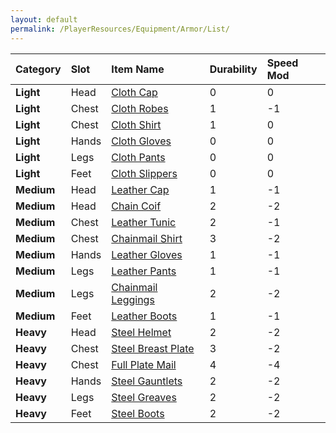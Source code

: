 ```yaml
---
layout: default
permalink: /PlayerResources/Equipment/Armor/List/
---
```


| Category   | Slot  | Item Name                                                                 | Durability | Speed Mod |
| :--------- | :---- | :------------------------------------------------------------------------ | :--------- | :-------- |
| **Light**  | Head  | [Cloth Cap]({{site.baseurl}}/PlayerResources/Equipment/Armor/ClothCap/)                   | 0          | 0         |
| **Light**  | Chest | [Cloth Robes]({{site.baseurl}}/PlayerResources/Equipment/Armor/ClothRobes/)               | 1          | -1        |
| **Light**  | Chest | [Cloth Shirt]({{site.baseurl}}/PlayerResources/Equipment/Armor/ClothShirt/)               | 1          | 0         |
| **Light**  | Hands | [Cloth Gloves]({{site.baseurl}}/PlayerResources/Equipment/Armor/ClothGloves/)             | 0          | 0         |
| **Light**  | Legs  | [Cloth Pants]({{site.baseurl}}/PlayerResources/Equipment/Armor/ClothPants/)               | 0          | 0         |
| **Light**  | Feet  | [Cloth Slippers]({{site.baseurl}}/PlayerResources/Equipment/Armor/ClothSlippers/)         | 0          | 0         |
| **Medium** | Head  | [Leather Cap]({{site.baseurl}}/PlayerResources/Equipment/Armor/LeatherCap/)               | 1          | -1        |
| **Medium** | Head  | [Chain Coif]({{site.baseurl}}/PlayerResources/Equipment/Armor/ChainCoif/)                 | 2          | -2        |
| **Medium** | Chest | [Leather Tunic]({{site.baseurl}}/PlayerResources/Equipment/Armor/LeatherTunic/)           | 2          | -1        |
| **Medium** | Chest | [Chainmail Shirt]({{site.baseurl}}/PlayerResources/Equipment/Armor/ChainmailShirt/)       | 3          | -2        |
| **Medium** | Hands | [Leather Gloves]({{site.baseurl}}/PlayerResources/Equipment/Armor/LeatherGloves/)         | 1          | -1        |
| **Medium** | Legs  | [Leather Pants]({{site.baseurl}}/PlayerResources/Equipment/Armor/LeatherPants/)           | 1          | -1        |
| **Medium** | Legs  | [Chainmail Leggings]({{site.baseurl}}/PlayerResources/Equipment/Armor/ChainmailLeggings/) | 2          | -2        |
| **Medium** | Feet  | [Leather Boots]({{site.baseurl}}/PlayerResources/Equipment/Armor/LeatherBoots/)           | 1          | -1        |
| **Heavy**  | Head  | [Steel Helmet]({{site.baseurl}}/PlayerResources/Equipment/Armor/SteelHelmet/)             | 2          | -2        |
| **Heavy**  | Chest | [Steel Breast Plate]({{site.baseurl}}/PlayerResources/Equipment/Armor/SteelBreastPlate/)  | 3          | -2        |
| **Heavy**  | Chest | [Full Plate Mail]({{site.baseurl}}/PlayerResources/Equipment/Armor/FullPlateMail/)        | 4          | -4        |
| **Heavy**  | Hands | [Steel Gauntlets]({{site.baseurl}}/PlayerResources/Equipment/Armor/SteelGauntlets/)       | 2          | -2        |
| **Heavy**  | Legs  | [Steel Greaves]({{site.baseurl}}/PlayerResources/Equipment/Armor/SteelGreaves/)           | 2          | -2        |
| **Heavy**  | Feet  | [Steel Boots]({{site.baseurl}}/PlayerResources/Equipment/Armor/SteelBoots/)               | 2          | -2        |
